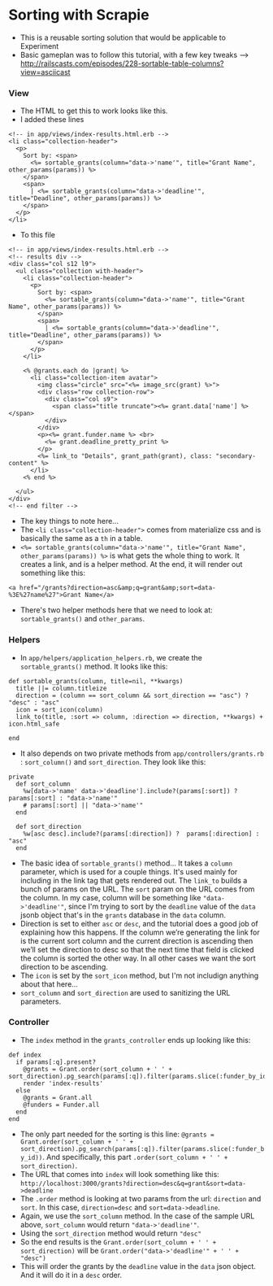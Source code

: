 # Sorting with Scrapie

- This is a reusable sorting solution that would be applicable to Experiment
- Basic gameplan was to follow this tutorial, with a few key tweaks --> http://railscasts.com/episodes/228-sortable-table-columns?view=asciicast

### View

- The HTML to get this to work looks like this.
- I added these lines

```
<!-- in app/views/index-results.html.erb -->
<li class="collection-header">
  <p>
    Sort by: <span>
      <%= sortable_grants(column="data->'name'", title="Grant Name", other_params(params)) %>
    </span>
    <span>
      | <%= sortable_grants(column="data->'deadline'", title="Deadline", other_params(params)) %>
    </span>
  </p>
</li>
```

- To this file

```
<!-- in app/views/index-results.html.erb -->
<!-- results div -->
<div class="col s12 l9">
  <ul class="collection with-header">
    <li class="collection-header">
      <p>
        Sort by: <span>
          <%= sortable_grants(column="data->'name'", title="Grant Name", other_params(params)) %>
        </span>
        <span>
          | <%= sortable_grants(column="data->'deadline'", title="Deadline", other_params(params)) %>
        </span>
      </p>
    </li>

    <% @grants.each do |grant| %>
      <li class="collection-item avatar">
        <img class="circle" src="<%= image_src(grant) %>">
        <div class="row collection-row">
          <div class="col s9">
            <span class="title truncate"><%= grant.data['name'] %></span>
          </div>
        </div>
        <p><%= grant.funder.name %> <br>
          <%= grant.deadline_pretty_print %>
        </p>
        <%= link_to "Details", grant_path(grant), class: "secondary-content" %>
      </li>
    <% end %>

  </ul>
</div>
<!-- end filter -->
```

- The key things to note here...
- The `<li class="collection-header">` comes from materialize css and is basically the same as a `th` in a table.
- `<%= sortable_grants(column="data->'name'", title="Grant Name", other_params(params)) %>` is what gets the whole thing to work. It creates a link, and is a helper method. At the end, it will render out something like this:

```
<a href="/grants?direction=asc&amp;q=grant&amp;sort=data-%3E%27name%27">Grant Name</a>
```

- There's two helper methods here that we need to look at: `sortable_grants()` and `other_params`.

### Helpers

- In `app/helpers/application_helpers.rb`, we create the `sortable_grants()` method. It looks like this:

```
def sortable_grants(column, title=nil, **kwargs)
  title ||= column.titleize
  direction = (column == sort_column && sort_direction == "asc") ? "desc" : "asc"
  icon = sort_icon(column)
  link_to(title, :sort => column, :direction => direction, **kwargs) + icon.html_safe

end
```

- It also depends on two private methods from `app/controllers/grants.rb` : `sort_column()` and `sort_direction`. They look like this:

```
private
  def sort_column
    %w[data->'name' data->'deadline'].include?(params[:sort]) ? params[:sort] : "data->'name'"
    # params[:sort] || "data->'name'"
  end

  def sort_direction
    %w[asc desc].include?(params[:direction]) ?  params[:direction] : "asc"
  end
```

- The basic idea of `sortable_grants()` method... It takes a `column` parameter, which is used for a couple things. It's used mainly for including in the link tag that gets rendered out. The `link_to` builds a bunch of params on the URL. The `sort` param on the URL comes from the column. In my case, column will be something like `"data->'deadline'"`, since I'm trying to sort by the `deadline` value of the `data` jsonb object that's in the `grants` database in the `data` column. 
- Direction is set to either `asc` or `desc`, and the tutorial does a good job of explaining how this happens. If the column we’re generating the link for is the current sort column and the current direction is ascending then we’ll set the direction to desc so that the next time that field is clicked the column is sorted the other way. In all other cases we want the sort direction to be ascending.
- The `icon` is set by the `sort_icon` method, but I'm not includign anything about that here...
- `sort_column` and `sort_direction` are used to sanitizing the URL parameters.

### Controller

- The `index` method in the `grants_controller` ends up looking like this:

```
def index
  if params[:q].present?
    @grants = Grant.order(sort_column + ' ' + sort_direction).pg_search(params[:q]).filter(params.slice(:funder_by_id))
    render 'index-results'
  else
    @grants = Grant.all
    @funders = Funder.all
  end
end
```

- The only part needed for the sorting is this line: `@grants = Grant.order(sort_column + ' ' + sort_direction).pg_search(params[:q]).filter(params.slice(:funder_by_id))`. And specifically, this part `.order(sort_column + ' ' + sort_direction)`.
- The URL that comes into `index` will look something like this: `http://localhost:3000/grants?direction=desc&q=grant&sort=data->deadline`
- The `.order` method is looking at two params from the url: `direction` and `sort`. In this case, `direction=desc` and `sort=data->deadline`.
- Again, we use the `sort_column` method. In the case of the sample URL above, `sort_column` would return `"data->'deadline'"`. 
- Using the `sort_direction` method would return `"desc"`
- So the end results is the `Grant.order(sort_column + ' ' + sort_direction)` will be `Grant.order("data->'deadline'" + ' ' + "desc")`
- This will order the grants by the `deadline` value in the `data` json object. And it will do it in a `desc` order.
